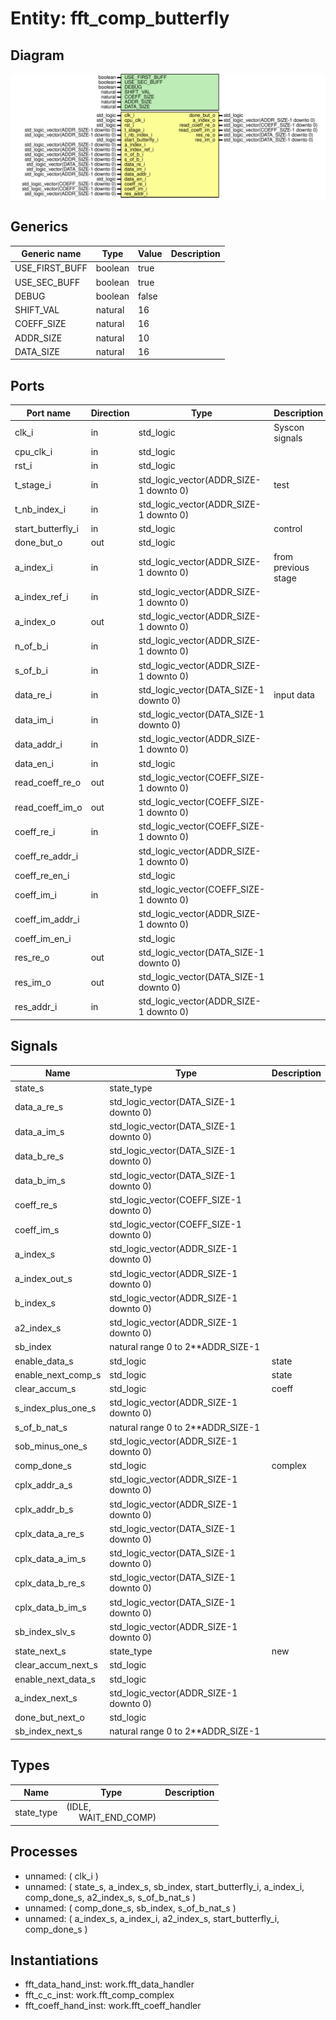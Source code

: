 # Entity: fft_comp_butterfly

## Diagram

![Diagram](fft_comp_butterfly.svg "Diagram")
## Generics

| Generic name   | Type    | Value | Description |
| -------------- | ------- | ----- | ----------- |
| USE_FIRST_BUFF | boolean | true  |             |
| USE_SEC_BUFF   | boolean | true  |             |
| DEBUG          | boolean | false |             |
| SHIFT_VAL      | natural | 16    |             |
| COEFF_SIZE     | natural | 16    |             |
| ADDR_SIZE      | natural | 10    |             |
| DATA_SIZE      | natural | 16    |             |
## Ports

| Port name         | Direction | Type                                    | Description         |
| ----------------- | --------- | --------------------------------------- | ------------------- |
| clk_i             | in        | std_logic                               | Syscon signals      |
| cpu_clk_i         | in        | std_logic                               |                     |
| rst_i             | in        | std_logic                               |                     |
| t_stage_i         | in        | std_logic_vector(ADDR_SIZE-1 downto 0)  | test                |
| t_nb_index_i      | in        | std_logic_vector(ADDR_SIZE-1 downto 0)  |                     |
| start_butterfly_i | in        | std_logic                               | control             |
| done_but_o        | out       | std_logic                               |                     |
| a_index_i         | in        | std_logic_vector(ADDR_SIZE-1 downto 0)  | from previous stage |
| a_index_ref_i     | in        | std_logic_vector(ADDR_SIZE-1 downto 0)  |                     |
| a_index_o         | out       | std_logic_vector(ADDR_SIZE-1 downto 0)  |                     |
| n_of_b_i          | in        | std_logic_vector(ADDR_SIZE-1 downto 0)  |                     |
| s_of_b_i          | in        | std_logic_vector(ADDR_SIZE-1 downto 0)  |                     |
| data_re_i         | in        | std_logic_vector(DATA_SIZE-1 downto 0)  | input data          |
| data_im_i         | in        | std_logic_vector(DATA_SIZE-1 downto 0)  |                     |
| data_addr_i       | in        | std_logic_vector(ADDR_SIZE-1 downto 0)  |                     |
| data_en_i         | in        | std_logic                               |                     |
| read_coeff_re_o   | out       | std_logic_vector(COEFF_SIZE-1 downto 0) |                     |
| read_coeff_im_o   | out       | std_logic_vector(COEFF_SIZE-1 downto 0) |                     |
| coeff_re_i        | in        | std_logic_vector(COEFF_SIZE-1 downto 0) |                     |
| coeff_re_addr_i   |           | std_logic_vector(ADDR_SIZE-1 downto 0)  |                     |
| coeff_re_en_i     |           | std_logic                               |                     |
| coeff_im_i        | in        | std_logic_vector(COEFF_SIZE-1 downto 0) |                     |
| coeff_im_addr_i   |           | std_logic_vector(ADDR_SIZE-1 downto 0)  |                     |
| coeff_im_en_i     |           | std_logic                               |                     |
| res_re_o          | out       | std_logic_vector(DATA_SIZE-1 downto 0)  |                     |
| res_im_o          | out       | std_logic_vector(DATA_SIZE-1 downto 0)  |                     |
| res_addr_i        | in        | std_logic_vector(ADDR_SIZE-1 downto 0)  |                     |
## Signals

| Name                | Type                                    | Description |
| ------------------- | --------------------------------------- | ----------- |
| state_s             | state_type                              |             |
| data_a_re_s         | std_logic_vector(DATA_SIZE-1 downto 0)  |             |
|  data_a_im_s        | std_logic_vector(DATA_SIZE-1 downto 0)  |             |
| data_b_re_s         | std_logic_vector(DATA_SIZE-1 downto 0)  |             |
|  data_b_im_s        | std_logic_vector(DATA_SIZE-1 downto 0)  |             |
| coeff_re_s          | std_logic_vector(COEFF_SIZE-1 downto 0) |             |
|  coeff_im_s         | std_logic_vector(COEFF_SIZE-1 downto 0) |             |
| a_index_s           | std_logic_vector(ADDR_SIZE-1 downto 0)  |             |
| a_index_out_s       | std_logic_vector(ADDR_SIZE-1 downto 0)  |             |
| b_index_s           | std_logic_vector(ADDR_SIZE-1 downto 0)  |             |
| a2_index_s          | std_logic_vector(ADDR_SIZE-1 downto 0)  |             |
| sb_index            | natural range 0 to 2**ADDR_SIZE-1       |             |
| enable_data_s       | std_logic                               | state       |
|  enable_next_comp_s | std_logic                               | state       |
| clear_accum_s       | std_logic                               | coeff       |
| s_index_plus_one_s  | std_logic_vector(ADDR_SIZE-1 downto 0)  |             |
| s_of_b_nat_s        | natural range 0 to 2**ADDR_SIZE-1       |             |
| sob_minus_one_s     | std_logic_vector(ADDR_SIZE-1 downto 0)  |             |
| comp_done_s         | std_logic                               | complex     |
| cplx_addr_a_s       | std_logic_vector(ADDR_SIZE-1 downto 0)  |             |
| cplx_addr_b_s       | std_logic_vector(ADDR_SIZE-1 downto 0)  |             |
| cplx_data_a_re_s    | std_logic_vector(DATA_SIZE-1 downto 0)  |             |
| cplx_data_a_im_s    | std_logic_vector(DATA_SIZE-1 downto 0)  |             |
| cplx_data_b_re_s    | std_logic_vector(DATA_SIZE-1 downto 0)  |             |
| cplx_data_b_im_s    | std_logic_vector(DATA_SIZE-1 downto 0)  |             |
| sb_index_slv_s      | std_logic_vector(ADDR_SIZE-1 downto 0)  |             |
| state_next_s        | state_type                              | new         |
| clear_accum_next_s  | std_logic                               |             |
| enable_next_data_s  | std_logic                               |             |
| a_index_next_s      | std_logic_vector(ADDR_SIZE-1 downto 0)  |             |
| done_but_next_o     | std_logic                               |             |
| sb_index_next_s     | natural range 0 to 2**ADDR_SIZE-1       |             |
## Types

| Name       | Type                                                       | Description |
| ---------- | ---------------------------------------------------------- | ----------- |
| state_type | (IDLE,<br><span style="padding-left:20px"> WAIT_END_COMP)  |             |
## Processes
- unnamed: ( clk_i )
- unnamed: ( state_s, a_index_s, sb_index, start_butterfly_i,
			a_index_i, comp_done_s, a2_index_s, s_of_b_nat_s )
- unnamed: ( comp_done_s, sb_index, s_of_b_nat_s )
- unnamed: ( a_index_s, a_index_i, a2_index_s, start_butterfly_i, comp_done_s )
## Instantiations

- fft_data_hand_inst: work.fft_data_handler
- fft_c_c_inst: work.fft_comp_complex
- fft_coeff_hand_inst: work.fft_coeff_handler
